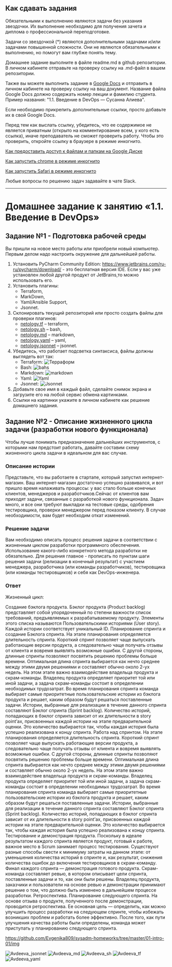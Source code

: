 
## Как сдавать задания

Обязательными к выполнению являются задачи без указания звездочки. Их выполнение необходимо для получения зачета и диплома о профессиональной переподготовке.

Задачи со звездочкой (*) являются дополнительными задачами и/или задачами повышенной сложности. Они не являются обязательными к выполнению, но помогут вам глубже понять тему.

Домашнее задание выполните в файле readme.md в github репозитории. В личном кабинете отправьте на проверку ссылку на .md-файл в вашем репозитории.

Также вы можете выполнить задание в [Google Docs](https://docs.google.com/document/u/0/?tgif=d) и отправить в личном кабинете на проверку ссылку на ваш документ.
Название файла Google Docs должно содержать номер лекции и фамилию студента. Пример названия: "1.1. Введение в DevOps — Сусанна Алиева".

Если необходимо прикрепить дополнительные ссылки, просто добавьте их в свой Google Docs.

Перед тем как выслать ссылку, убедитесь, что ее содержимое не является приватным (открыто на комментирование всем, у кого есть ссылка), иначе преподаватель не сможет проверить работу. Чтобы это проверить, откройте ссылку в браузере в режиме инкогнито.

[Как предоставить доступ к файлам и папкам на Google Диске](https://support.google.com/docs/answer/2494822?hl=ru&co=GENIE.Platform%3DDesktop)

[Как запустить chrome в режиме инкогнито ](https://support.google.com/chrome/answer/95464?co=GENIE.Platform%3DDesktop&hl=ru)

[Как запустить  Safari в режиме инкогнито ](https://support.apple.com/ru-ru/guide/safari/ibrw1069/mac)

Любые вопросы по решению задач задавайте в чате Slack.

---

# Домашнее задание к занятию «1.1. Введение в DevOps»

## Задание №1 - Подготовка рабочей среды

Вы пришли на новое место работы или приобрели новый компьютер.
Первым делом надо настроить окружение для дальнейшей работы. 

1. Установить PyCharm Community Edition: https://www.jetbrains.com/ru-ru/pycharm/download/ - это бесплатная версия IDE. 
Если у вас уже установлен любой другой продукт от JetBrains,то можно использовать его. 
1. Установить плагины:
    - Terraform,
    - MarkDown,
    - Yaml/Ansible Support,
    - Jsonnet.
1. Склонировать текущий репозиторий или просто создать файлы для проверки плагинов:
    - [netology.tf](netology.tf) – terraform,
    - [netology.sh](netology.sh) – bash,
    - [netology.md](netology.md) – markdown, 
    - [netology.yaml](netology.yaml) – yaml,
    - [netology.jsonnet](netology.jsonnet) – jsonnet.
1. Убедитесь, что работает подсветка синтаксиса, файлы должны выглядеть вот так:
    - Terraform: ![Терраформ](img/Avdeeva_tf.png)
    - Bash: ![bahs](img/Avdeeva_sh.png)
    - Markdown: ![markdown](img/Avdeeva_md.png)
    - Yaml: ![Yaml](img/Avdeeva_yaml.png)
    - Jsonnet: ![Jsonnet](img/Avdeeva_jsonnet.png)
1. Добавьте свое имя в каждый файл, сделайте снимок экрана и загрузите его на любой сервис обмена картинками.
1. Ссылки на картинки укажите в личном кабинете как решение домашнего задания. 

## Задание №2 - Описание жизненного цикла задачи (разработки нового функционала)

Чтобы лучше понимать предназначение дальнейших инструментов, с которыми нам предстоит работать, давайте 
составим схему жизненного цикла задачи в идеальном для вас случае.

### Описание истории

Представьте, что вы работаете в стартапе, который запустил интернет-магазин. Ваш интернет-магазин достаточно успешно развивался, и вот пришло время налаживать процессы: у вас стало больше конечных клиентов, менеджеров и разработчиков.Сейчас от клиентов вам приходят задачи, связанные с разработкой нового функционала. Задач много, и все они требуют выкладки на тестовые среды, одобрения тестировщика, проверки менеджером перед показом клиенту. В случае необходимости, вам будет необходим откат изменений. 

### Решение задачи

Вам необходимо описать процесс решения задачи в соответствии с жизненным циклом разработки программного обеспечения. Использование какого-либо конкретного метода разработки не обязательно. Для решения главное - прописать по пунктам шаги решения задачи (релизации в конечный результат) с участием менеджера, разработчика (или команды разработчиков), тестировщика (или команды тестировщиков) и себя как DevOps-инженера. 

 ### Ответ
 
 Жизненный цикл:

Создание бэклога продукта. Бэклог продукта (Product backlog) представляет собой упорядоченный по степени важности список требований, предъявляемых к разрабатываемому продукту. Элементы этого списка называются Пользовательскими историями (User story). Каждой истории соответствует уникальный ID.
Планирование спринта и создание Бэклога спринта. На этапе планирования определяется длительность спринта. Короткий спринт позволяет чаще выпускать работающие версии продукта, а следовательно чаще получать отзывы от клиента и вовремя выявлять возможные ошибки. С другой стороны, длинные спринты позволяют посвятить решению проблемы больше времени. Оптимальная длина спринта выбирается как нечто среднее между этими двумя решениями и составляет обычно около 2-ух недель. На этом этапе важно взаимодействие владельца продукта и скрам-команды. Владелец продукта определяет приоритет той или иной задачи, а задача скрам-команды состоит в определении необходимых трудозатрат. Во время планирования спринта команда выбирает самые приоритетные пользовательские истории из бэклога продукта и решает, каким образом будут решаться поставленные задачи. Истории, выбранные для реализации в течение данного спринта составляют Бэклог спринта (Sprint backlog). Количество историй, попадающих в бэклог спринта зависит от их длительности в story point’ах, присвоенных каждой истории на этапе предварительной оценки. Это количество выбирается так, чтобы каждая история была успешно реализована к концу спринта.
Работа над спринтом. На этапе планирования определяется длительность спринта. Короткий спринт позволяет чаще выпускать работающие версии продукта, а следовательно чаще получать отзывы от клиента и вовремя выявлять возможные ошибки. С другой стороны, длинные спринты позволяют посвятить решению проблемы больше времени. Оптимальная длина спринта выбирается как нечто среднее между этими двумя решениями и составляет обычно около 2-ух недель. На этом этапе важно взаимодействие владельца продукта и скрам-команды. Владелец продукта определяет приоритет той или иной задачи, а задача скрам-команды состоит в определении необходимых трудозатрат. Во время планирования спринта команда выбирает самые приоритетные пользовательские истории из бэклога продукта и решает, каким образом будут решаться поставленные задачи. Истории, выбранные для реализации в течение данного спринта составляют Бэклог спринта (Sprint backlog). Количество историй, попадающих в бэклог спринта зависит от их длительности в story point’ах, присвоенных каждой истории на этапе предварительной оценки. Это количество выбирается так, чтобы каждая история была успешно реализована к концу спринта.
Тестирование и демонстрация продукта. Поскольку в идеале результатом каждого спринта является продукт, готовый к работе, важное место в Scrum занимает процесс тестирования. Существуют разные способы свести к минимуму затраты на данном этапе: от уменьшения количества историй в спринте и, как результат, снижения количества ошибок до включения тестировщиков в скрам-команду. Финал каждого спринта — демонстрация готового продукта. Скрам-команда составляет ревью, в котором описывает цели спринта, поставленные задачи и то, как они были решены. Владелец продукта, заказчики и пользователи на основе ревью и демонстрации принимают решение о том, что должно быть изменено в дальнейшем процессе разработки.
Ретроспектива. Планирование следующего спринта. На основе отзыва о продукте, полученного после демонстрации, проводится ретроспектива. Ее основная цель — определить, как можно улучшить процесс разработки на следующем спринте, чтобы избежать возникших проблем и работать более эффективно. После того, как пути улучшения качества работы были определены, команда может приступать у планированию следующего спринта.

https://github.com/Evgenika809/sysadm-homeworks/tree/master/01-intro-01/img

![Avdeeva_jsonnet](https://user-images.githubusercontent.com/91064173/134052944-8c3c6c9d-980b-4581-8216-4f8082355599.png)
![Avdeeva_md](https://user-images.githubusercontent.com/91064173/134052949-c770c99b-a78b-4d8b-8214-bf097c4f67eb.png)
![Avdeeva_sh](https://user-images.githubusercontent.com/91064173/134052952-8ca13144-3953-4778-885d-9dea38bb2fa3.png)
![Avdeeva_tf](https://user-images.githubusercontent.com/91064173/134052954-5e445a8a-0a41-4353-88d4-75bb932b0e86.png)
![Avdeeva_yaml](https://user-images.githubusercontent.com/91064173/134052957-6e2afbd7-75a5-4829-a18f-a26295da6815.png)

